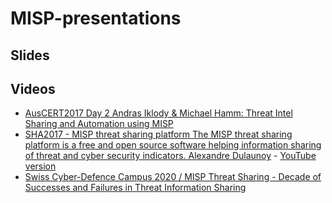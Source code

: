 # MISP-presentations

## Slides

## Videos

- [AusCERT2017 Day 2 Andras Iklody & Michael Hamm: Threat Intel Sharing and Automation using MISP](https://www.youtube.com/watch?v=rkb0zRE0OEk)
- [SHA2017 - MISP threat sharing platform The MISP threat sharing platform is a free and open source software helping information sharing of threat and cyber security indicators. Alexandre Dulaunoy](https://media.ccc.de/v/SHA2017-23-misp_threat_sharing_platform) - [YouTube version](https://www.youtube.com/watch?v=zBQi-FgvzGY)
- [Swiss Cyber-Defence Campus 2020 / MISP Threat Sharing - Decade of Successes and Failures in Threat Information Sharing](https://player.vimeo.com/video/475291217)
